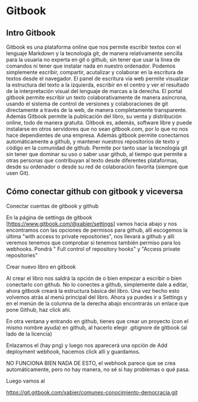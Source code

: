 # Gitbook

## Intro Gitbook

Gitbook es una plataforma online que nos permite escribir textos con el lenguaje Markdown y la tecnología git, de manera relativamente sencilla para la usuaria no experta en git o github, sin tener que usar la línea de comandos ni tener que instalar nada en nuestro ordenador. Podemos simplemente escribir, compartir, acutalizar y colaborar en la escritura de textos desde el navegador. El panel de escritura vía web permite visualizar la estructura del texto a la izquierda, escribir en el centro y ver el resultado de la interpretación visual del lenguaje de marcas a la derecha. El portal gitbook permite escribir un texto colaborativamente de manera asíncrona, usando el sistema de control de versiones y colaboraciones de git directamente a través de la web, de manera completamente transparente. Además Gitbook permite la publicación del libro, su venta y distribución online, todo de manera gratuita. Gitbook es, además, software libre y puede instalarse en otros servidores que no sean gitbook.com, por lo que no nos hace dependientes de una empresa. Además gitbook permite conectarnos automáticamente a github, y mantener nuestros repositorios de texto y código en la comunidad de github. Permite por tanto usar la tecnología git sin tener que dominar su uso o saber usar github, al tiempo que permite a otras personas que contribuyan al texto desde diferentes plataformas, desde su ordenador o desde su red de colaboración favorita (siempre que usen Git).

## Cómo conectar github con gitbook y viceversa

Conectar cuentas de gitbook y github

En la página de settings de gitbook [https://www.gitbook.com/@xabier/settings] vamos hacia abajo y nos encontramos con las opciones de permisos para github, allí escogemos la última "with access to private repositories", nos llevará a github y allí veremos tenemos que comprobar si tenemos también permiso para los webhooks. Pondrá " Full control of repository hooks" y "Access private repositories"

Crear nuevo libro en gitbook

Al crear el libro nos saldrá la opción de o bien empezar a escribir o bien conectarlo con github. No lo conectes a github, simplemente dale a editar, ahora gitbook creará la estructura básica del libro. Una vez hecho esto volvemos atrás al menú principal del libro. Ahora ya puedes ir a Settings y en el menún de la columna de la derecha abajo encontrarás un enlace que pone Github, haz click ahí.

En otra ventana y entrando en github, tienes que crear un proyecto (con el mismo nombre ayuda) en github, al hacerlo elegir .gitignore de gitbook (al lado de la licencia)

Enlazamos el (hay png) y luego nos aparecerá una opción de Add deployment webhook, hacemos click allí y guardamos.

NO FUNCIONA BIEN NADA DE ESTO, el webhook parece que se crea automáticamente, pero no hay manera, no sé si hay problemas o qué pasa.

Luego vamos al 

https://git.gitbook.com/xabier/comunes-conocimiento-democracia.git

